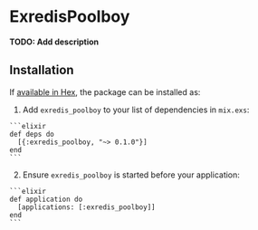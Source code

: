 # ExredisPoolboy

**TODO: Add description**

## Installation

If [available in Hex](https://hex.pm/docs/publish), the package can be installed as:

  1. Add `exredis_poolboy` to your list of dependencies in `mix.exs`:

    ```elixir
    def deps do
      [{:exredis_poolboy, "~> 0.1.0"}]
    end
    ```

  2. Ensure `exredis_poolboy` is started before your application:

    ```elixir
    def application do
      [applications: [:exredis_poolboy]]
    end
    ```


